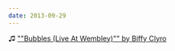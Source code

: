 ```yaml
---
date: 2013-09-29
---
```


♫ [""Bubbles (Live At Wembley)"" by Biffy Clyro](https://music.apple.com/gb/album/bubbles-live-at-wembley/438703938?i=438703981)
